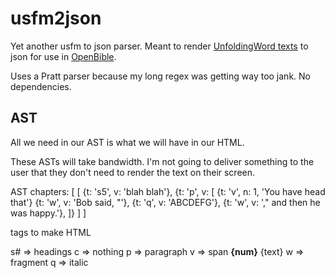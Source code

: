 # usfm2json
Yet another usfm to json parser. Meant to render [UnfoldingWord texts](https://git.door43.org/unfoldingWord) to json for use in [OpenBible](https://github.com/thesmartwon/openbible).

Uses a Pratt parser because my long regex was getting way too jank. No dependencies.

## AST
All we need in our AST is what we will have in our HTML.

These ASTs will take bandwidth. I'm not going to deliver something to the user that they don't need to render the text on their screen.


AST
chapters: [
	[
		{t: 's5', v: 'blah blah'},
		{t: 'p', v: [
			{t: 'v', n: 1, 'You have head that'}
			{t: 'w', v: 'Bob said, "'},
			{t: 'q', v: 'ABCDEFG'},
			{t: 'w', v: '," and then he was happy.'},
		]}
	]
]

tags to make HTML

s# => headings
c => nothing
p => paragraph
	v => span <strong>{num}</strong> {text}
	w => fragment
	q => italic
